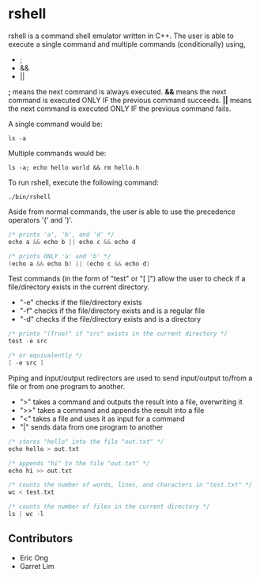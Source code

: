 # rshell

rshell is a command shell emulator written in C++.
The user is able to execute a single command and multiple commands (conditionally) using,
* ;
* &&
* ||

**;** means the next command is always executed. **&&** means the next command is executed ONLY IF the previous command succeeds. **||** means the next command is executed ONLY IF the previous command fails.

A single command would be:
```
ls -a
```

Multiple commands would be:
```
ls -a; echo hello world && rm hello.h
```

To run rshell, execute the following command:
```
./bin/rshell
```

Aside from normal commands, the user is able to use the precedence operators '(' and ')'.
```C++
/* prints 'a', 'b', and 'd' */
echo a && echo b || echo c && echo d

/* prints ONLY 'a' and 'b' */
(echo a && echo b) || (echo c && echo d)
```

Test commands (in the form of "test" or "[ ]") allow the user to check if a file/directory exists in the current directory.
* "-e" checks if the file/directory exists
* "-f" checks if the file/directory exists and is a regular file
* "-d" checks if the file/directory exists and is a directory
```C++
/* prints "(True)" if "src" exists in the current directory */
test -e src

/* or equivalently */
[ -e src ]
```

Piping and input/output redirectors are used to send input/output to/from a file or from one program to another.
* ">" takes a command and outputs the result into a file, overwriting it
* ">>" takes a command and appends the result into a file
* "<" takes a file and uses it as input for a command
* "|" sends data from one program to another
```C++
/* stores "hello" into the file "out.txt" */
echo hello > out.txt

/* appends "hi" to the file "out.txt" */
echo hi >> out.txt

/* counts the number of words, lines, and characters in "test.txt" */
wc < test.txt

/* counts the number of files in the current directory */
ls | wc -l
```


## Contributors
* Eric Ong
* Garret Lim
